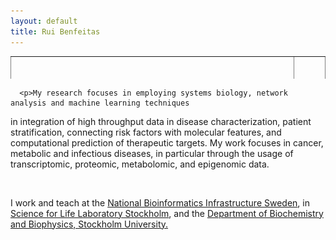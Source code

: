 ```yaml
---
layout: default
title: Rui Benfeitas
---
```

<table style="width: 100%; border-collapse: collapse; border-style: hidden; height: 36px;" border="1">
<tbody>
<tr style="height: 18px;">
	<td style="width: 90%; height: 18px;"><h1>Rui Benfeitas, PhD </h1>
	<h3>Multi-omics Integration and Systems Biology</h3>
	<a href="http://twitter.com/ruifeitas"><img border="0" src="https://www.svgrepo.com/show/137277/twitter.svg" width="20" height="20"></a>
	<a href="https://scholar.google.se/citations?user=TNHVVA4AAAAJ"><img border="0" src="https://camo.githubusercontent.com/80c1726d97a306a48189cb105cb4c0667d5adf140dc35daf05713873170b20ff/687474703a2f2f7777772e736f66746c61622e6e7475612e67722f7e6e69636b69652f696d616765732f6c6f676f2f676f6f676c652d7363686f6c61722e706e67" width="20" height="20"></a>
	<a href="linkedin.com/in/ruibenfeitas"><img border="0" src="https://www.svgrepo.com/show/315300/linkedin.svg" width="20" height="20"></a>
	<a href="https://www.researchgate.net/profile/Rui-Benfeitas"><img border="0" src="https://img.icons8.com/windows/452/researchgate.png" width="25" height="25"></a><br>
</td>
	<td style="width: 10%; height: 18px;"><img src="./includes/assets/img/photo.png" style="float: right" width="80%" alt="" /></td>

</tr>
</tbody>
</table>
<div class="container">
  <div class="row">
    <div class="col s12">
      
      <p>My research focuses in employing systems biology, network analysis and machine learning techniques
in integration of high throughput data in disease characterization, patient stratification, connecting risk factors with molecular features, and computational prediction of therapeutic targets. My work focuses in cancer, metabolic and infectious diseases, in particular through the usage of transcriptomic, proteomic, metabolomic, and epigenomic data.</p>  
		<p>I work and teach at the <a href="https://www.nbis.se/about/staff/rui-benfeitas/">National Bioinformatics Infrastructure Sweden</a>, in <a href="www.scilifelab.se">Science for Life Laboratory Stockholm</a>, and the <a href="https://www.dbb.su.se/">Department of Biochemistry and Biophysics, Stockholm University.</a></p>  
    </div>
    
  </div>
</div>


